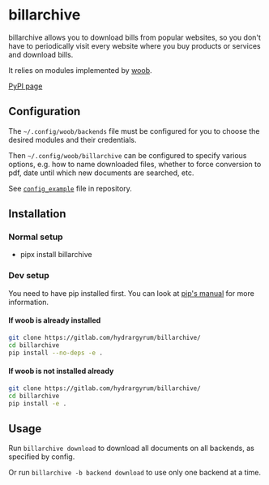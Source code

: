 # billarchive

billarchive allows you to download bills from popular websites, so you don't
have to periodically visit every website where you buy products or services
and download bills.

It relies on modules implemented by [woob](https://woob.tech/modules).

[PyPI page](https://pypi.org/project/billarchive/)

## Configuration

The `~/.config/woob/backends` file must be configured for you to choose the
desired modules and their credentials.

Then `~/.config/woob/billarchive` can be configured to specify various
options, e.g. how to name downloaded files, whether to force conversion to pdf,
date until which new documents are searched, etc.

See [`config_example`](config_example) file in repository.

## Installation

### Normal setup

- pipx install billarchive

### Dev setup

You need to have pip installed first. You can look at [pip's manual](https://pip.pypa.io/en/stable/installation/) for more information.

#### If woob is already installed

```sh
git clone https://gitlab.com/hydrargyrum/billarchive/
cd billarchive
pip install --no-deps -e .
```

#### If woob is not installed already

```sh
git clone https://gitlab.com/hydrargyrum/billarchive/
cd billarchive
pip install -e .
```

## Usage

Run `billarchive download` to download all documents on all backends, as
specified by config.

Or run `billarchive -b backend download` to use only one backend at a time.

